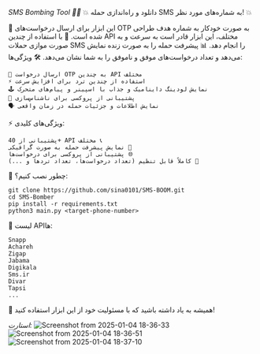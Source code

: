 *SMS Bombing Tool 🚀📱*
💥 دانلود و راه‌اندازی حمله SMS به شماره‌های مورد نظر! 💥

🔴 این ابزار برای ارسال درخواست‌های OTP به صورت خودکار به شماره هدف طراحی شده است.
🔧 با استفاده از چندین API مختلف، این ابزار قادر است به سرعت و به صورت موازی حملات SMS را انجام دهد.
📊 پیشرفت حمله را به صورت زنده نمایش می‌دهد و تعداد درخواست‌های موفق و ناموفق را به شما نشان می‌دهد.
🛠️ ویژگی‌ها:

    📲 ارسال درخواست OTP به چندین API مختلف
    ⚡ استفاده از چندین ترد برای افزایش سرعت
    🕹️ نمایش لودینگ داینامیک و جذاب با اسپینر و پیام‌های متحرک
    🔐 پشتیبانی از پروکسی برای ناشناس‌سازی
    🗣️ نمایش اطلاعات و جزئیات حمله در زمان واقعی

⚡ ویژگی‌های کلیدی:

    پشتیبانی از 40+ API مختلف 📞
    نمایش پیشرفت حمله به صورت گرافیکی 🏁
    پشتیبانی از پروکسی برای درخواست‌ها 🌐
    کاملاً قابل تنظیم (تعداد درخواست‌ها، تعداد ترد‌ها و ...) 🔄


🚀 چطور نصب کنیم؟:
```
git clone https://github.com/sina0101/SMS-BOOM.git
cd SMS-Bomber
pip install -r requirements.txt
python3 main.py <target-phone-number>
```

📂 لیست API‌ها:

    Snapp
    Achareh
    Zigap
    Jabama
    Digikala
    Sms.ir
    Divar
    Tapsi
    ...

📌 همیشه به یاد داشته باشید که با مسئولیت خود از این ابزار استفاده کنید!


*استارت:*
![Screenshot from 2025-01-04 18-36-33](https://github.com/user-attachments/assets/fa8b2cf9-d432-4402-9378-db33dac0eb71)
![Screenshot from 2025-01-04 18-36-51](https://github.com/user-attachments/assets/fdf4396b-b0f8-46eb-9389-c1025c403702)
![Screenshot from 2025-01-04 18-37-10](https://github.com/user-attachments/assets/040cee63-b5ef-4295-b4d5-16b7c71fb1a7)



